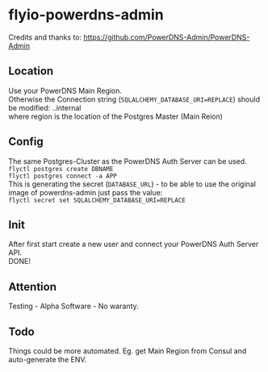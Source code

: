 # flyio-powerdns-admin
Credits and thanks to: https://github.com/PowerDNS-Admin/PowerDNS-Admin

## Location
Use your PowerDNS Main Region.  
Otherwise the Connection string (`SQLALCHEMY_DATABASE_URI=REPLACE`) should be modified: <region>.<appname>.internal  
where region is the location of the Postgres Master (Main Reion)  

## Config
The same Postgres-Cluster as the PowerDNS Auth Server can be used.  
`flyctl postgres create DBNAME`  
`flyctl postgres connect -a APP`  
This is generating the secret (`DATABASE_URL`) - to be able to use the original image of powerdns-admin just pass the value:  
`flyctl secret set SQLALCHEMY_DATABASE_URI=REPLACE`  

## Init
After first start create a new user and connect your PowerDNS Auth Server API.  
DONE!

## Attention
Testing - Alpha Software - No waranty.  
  
## Todo
Things could be more automated. Eg. get Main Region from Consul and auto-generate the ENV.
